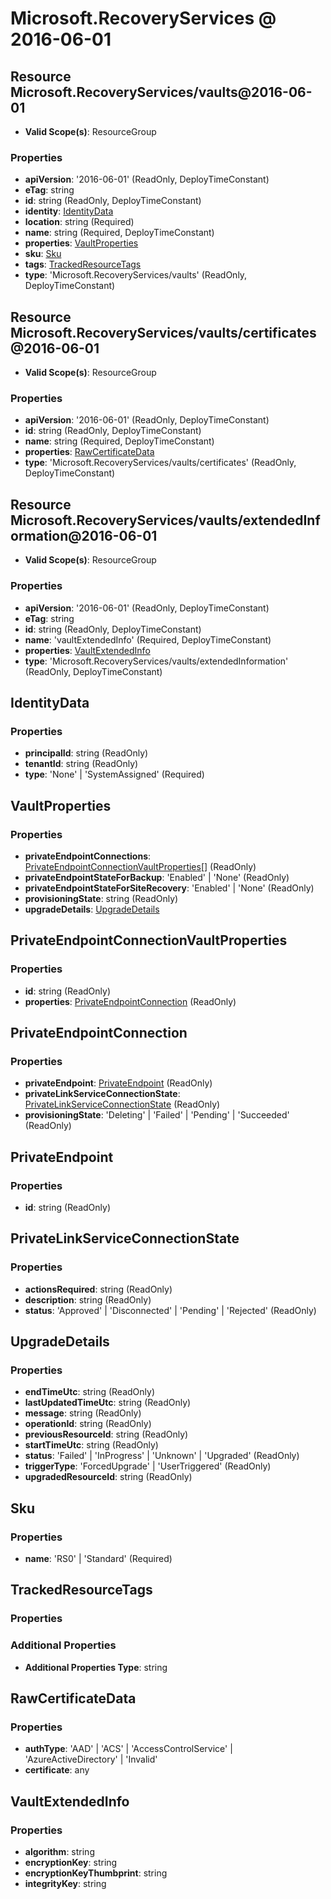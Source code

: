 # Microsoft.RecoveryServices @ 2016-06-01

## Resource Microsoft.RecoveryServices/vaults@2016-06-01
* **Valid Scope(s)**: ResourceGroup
### Properties
* **apiVersion**: '2016-06-01' (ReadOnly, DeployTimeConstant)
* **eTag**: string
* **id**: string (ReadOnly, DeployTimeConstant)
* **identity**: [IdentityData](#identitydata)
* **location**: string (Required)
* **name**: string (Required, DeployTimeConstant)
* **properties**: [VaultProperties](#vaultproperties)
* **sku**: [Sku](#sku)
* **tags**: [TrackedResourceTags](#trackedresourcetags)
* **type**: 'Microsoft.RecoveryServices/vaults' (ReadOnly, DeployTimeConstant)

## Resource Microsoft.RecoveryServices/vaults/certificates@2016-06-01
* **Valid Scope(s)**: ResourceGroup
### Properties
* **apiVersion**: '2016-06-01' (ReadOnly, DeployTimeConstant)
* **id**: string (ReadOnly, DeployTimeConstant)
* **name**: string (Required, DeployTimeConstant)
* **properties**: [RawCertificateData](#rawcertificatedata)
* **type**: 'Microsoft.RecoveryServices/vaults/certificates' (ReadOnly, DeployTimeConstant)

## Resource Microsoft.RecoveryServices/vaults/extendedInformation@2016-06-01
* **Valid Scope(s)**: ResourceGroup
### Properties
* **apiVersion**: '2016-06-01' (ReadOnly, DeployTimeConstant)
* **eTag**: string
* **id**: string (ReadOnly, DeployTimeConstant)
* **name**: 'vaultExtendedInfo' (Required, DeployTimeConstant)
* **properties**: [VaultExtendedInfo](#vaultextendedinfo)
* **type**: 'Microsoft.RecoveryServices/vaults/extendedInformation' (ReadOnly, DeployTimeConstant)

## IdentityData
### Properties
* **principalId**: string (ReadOnly)
* **tenantId**: string (ReadOnly)
* **type**: 'None' | 'SystemAssigned' (Required)

## VaultProperties
### Properties
* **privateEndpointConnections**: [PrivateEndpointConnectionVaultProperties](#privateendpointconnectionvaultproperties)[] (ReadOnly)
* **privateEndpointStateForBackup**: 'Enabled' | 'None' (ReadOnly)
* **privateEndpointStateForSiteRecovery**: 'Enabled' | 'None' (ReadOnly)
* **provisioningState**: string (ReadOnly)
* **upgradeDetails**: [UpgradeDetails](#upgradedetails)

## PrivateEndpointConnectionVaultProperties
### Properties
* **id**: string (ReadOnly)
* **properties**: [PrivateEndpointConnection](#privateendpointconnection) (ReadOnly)

## PrivateEndpointConnection
### Properties
* **privateEndpoint**: [PrivateEndpoint](#privateendpoint) (ReadOnly)
* **privateLinkServiceConnectionState**: [PrivateLinkServiceConnectionState](#privatelinkserviceconnectionstate) (ReadOnly)
* **provisioningState**: 'Deleting' | 'Failed' | 'Pending' | 'Succeeded' (ReadOnly)

## PrivateEndpoint
### Properties
* **id**: string (ReadOnly)

## PrivateLinkServiceConnectionState
### Properties
* **actionsRequired**: string (ReadOnly)
* **description**: string (ReadOnly)
* **status**: 'Approved' | 'Disconnected' | 'Pending' | 'Rejected' (ReadOnly)

## UpgradeDetails
### Properties
* **endTimeUtc**: string (ReadOnly)
* **lastUpdatedTimeUtc**: string (ReadOnly)
* **message**: string (ReadOnly)
* **operationId**: string (ReadOnly)
* **previousResourceId**: string (ReadOnly)
* **startTimeUtc**: string (ReadOnly)
* **status**: 'Failed' | 'InProgress' | 'Unknown' | 'Upgraded' (ReadOnly)
* **triggerType**: 'ForcedUpgrade' | 'UserTriggered' (ReadOnly)
* **upgradedResourceId**: string (ReadOnly)

## Sku
### Properties
* **name**: 'RS0' | 'Standard' (Required)

## TrackedResourceTags
### Properties
### Additional Properties
* **Additional Properties Type**: string

## RawCertificateData
### Properties
* **authType**: 'AAD' | 'ACS' | 'AccessControlService' | 'AzureActiveDirectory' | 'Invalid'
* **certificate**: any

## VaultExtendedInfo
### Properties
* **algorithm**: string
* **encryptionKey**: string
* **encryptionKeyThumbprint**: string
* **integrityKey**: string

